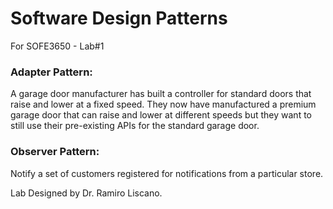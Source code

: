 # Software Design Patterns
For SOFE3650 - Lab#1

### Adapter Pattern:
A garage door manufacturer has built a controller for standard doors that raise and lower at a fixed speed.  They  now  have  manufactured  a  premium  garage  door  that  can  raise  and  lower  at  different  speeds but they want to still use their pre-existing APIs for the standard garage door.
  
### Observer Pattern:
Notify a set of customers registered for notifications from a particular store.

 
Lab Designed by Dr. Ramiro Liscano.
